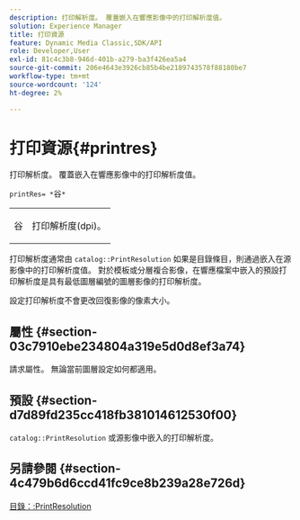 ```yaml
---
description: 打印解析度。 覆蓋嵌入在響應影像中的打印解析度值。
solution: Experience Manager
title: 打印資源
feature: Dynamic Media Classic,SDK/API
role: Developer,User
exl-id: 81c4c3b8-946d-401b-a279-ba3f426ea5a4
source-git-commit: 206e4643e3926cb85b4be2189743578f88180be7
workflow-type: tm+mt
source-wordcount: '124'
ht-degree: 2%

---
```


# 打印資源{#printres}

打印解析度。 覆蓋嵌入在響應影像中的打印解析度值。

`printRes= *`谷`*`

<table id="simpletable_85C271760AE5466C96115027E6511559"> 
 <tr class="strow"> 
  <td class="stentry"> <p><span class="varname"> 谷</span> </p> </td> 
  <td class="stentry"> <p>打印解析度(dpi)。 </p></td> 
 </tr> 
</table>

打印解析度通常由 `catalog::PrintResolution` 如果是目錄條目，則通過嵌入在源影像中的打印解析度值。 對於模板或分層複合影像，在響應檔案中嵌入的預設打印解析度是具有最低圖層編號的圖層影像的打印解析度。

設定打印解析度不會更改回復影像的像素大小。

## 屬性 {#section-03c7910ebe234804a319e5d0d8ef3a74}

請求屬性。 無論當前圖層設定如何都適用。

## 預設 {#section-d7d89fd235cc418fb381014612530f00}

`catalog::PrintResolution` 或源影像中嵌入的打印解析度。

## 另請參閱 {#section-4c479b6d6ccd41fc9ce8b239a28e726d}

[目錄：:PrintResolution](../../../../../is-api/image-catalog/image-serving-api-ref/c-image-catalog-reference/c-image-svg-data-reference/c-image-data-reference/r-printresolution-cat.md#reference-4ebb2e136995470b84b7c5e10cb8e5f5)
